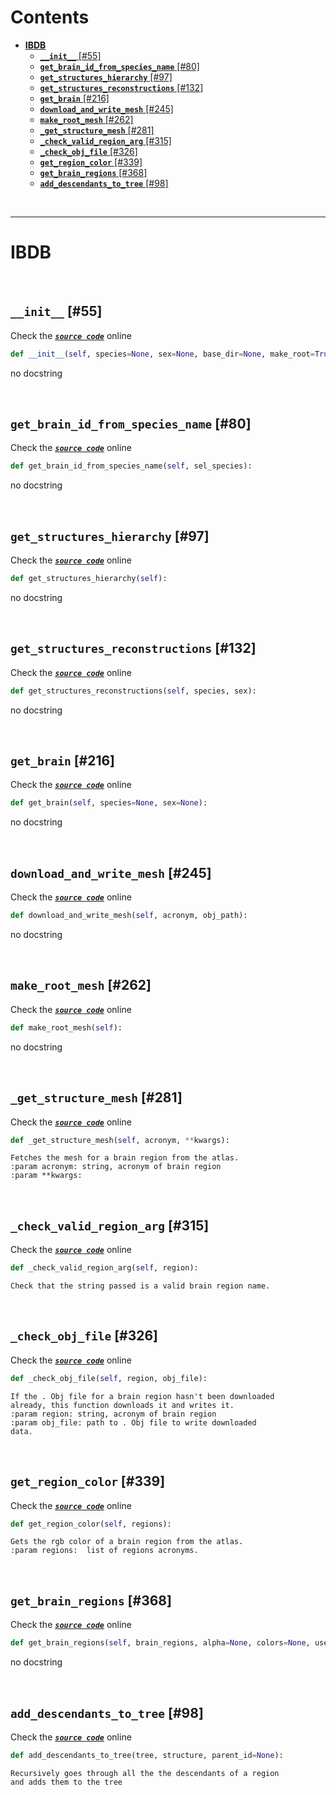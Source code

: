 



Contents
========

* [**IBDB**](#ibdb)
	* [**`__init__`** [#55]](#__init__-55)
	* [**`get_brain_id_from_species_name`** [#80]](#get_brain_id_from_species_name-80)
	* [**`get_structures_hierarchy`** [#97]](#get_structures_hierarchy-97)
	* [**`get_structures_reconstructions`** [#132]](#get_structures_reconstructions-132)
	* [**`get_brain`** [#216]](#get_brain-216)
	* [**`download_and_write_mesh`** [#245]](#download_and_write_mesh-245)
	* [**`make_root_mesh`** [#262]](#make_root_mesh-262)
	* [**`_get_structure_mesh`** [#281]](#_get_structure_mesh-281)
	* [**`_check_valid_region_arg`** [#315]](#_check_valid_region_arg-315)
	* [**`_check_obj_file`** [#326]](#_check_obj_file-326)
	* [**`get_region_color`** [#339]](#get_region_color-339)
	* [**`get_brain_regions`** [#368]](#get_brain_regions-368)
	* [**`add_descendants_to_tree`** [#98]](#add_descendants_to_tree-98)


&nbsp;

--------
# **IBDB**




&nbsp;
## **`__init__`** [#55]
  
Check the [***``source code``***](https://github.com/BrancoLab/BrainRender/tree/brainglobeintegration/blob/master/brainrender/atlases/insects_brains_db.py#L55) online

```python
def __init__(self, species=None, sex=None, base_dir=None, make_root=True, **kwargs):
```  


no docstring

&nbsp;
## **`get_brain_id_from_species_name`** [#80]
  
Check the [***``source code``***](https://github.com/BrancoLab/BrainRender/tree/brainglobeintegration/blob/master/brainrender/atlases/insects_brains_db.py#L80) online

```python
def get_brain_id_from_species_name(self, sel_species):
```  


no docstring

&nbsp;
## **`get_structures_hierarchy`** [#97]
  
Check the [***``source code``***](https://github.com/BrancoLab/BrainRender/tree/brainglobeintegration/blob/master/brainrender/atlases/insects_brains_db.py#L97) online

```python
def get_structures_hierarchy(self):
```  


no docstring

&nbsp;
## **`get_structures_reconstructions`** [#132]
  
Check the [***``source code``***](https://github.com/BrancoLab/BrainRender/tree/brainglobeintegration/blob/master/brainrender/atlases/insects_brains_db.py#L132) online

```python
def get_structures_reconstructions(self, species, sex):
```  


no docstring

&nbsp;
## **`get_brain`** [#216]
  
Check the [***``source code``***](https://github.com/BrancoLab/BrainRender/tree/brainglobeintegration/blob/master/brainrender/atlases/insects_brains_db.py#L216) online

```python
def get_brain(self, species=None, sex=None):
```  


no docstring

&nbsp;
## **`download_and_write_mesh`** [#245]
  
Check the [***``source code``***](https://github.com/BrancoLab/BrainRender/tree/brainglobeintegration/blob/master/brainrender/atlases/insects_brains_db.py#L245) online

```python
def download_and_write_mesh(self, acronym, obj_path):
```  


no docstring

&nbsp;
## **`make_root_mesh`** [#262]
  
Check the [***``source code``***](https://github.com/BrancoLab/BrainRender/tree/brainglobeintegration/blob/master/brainrender/atlases/insects_brains_db.py#L262) online

```python
def make_root_mesh(self):
```  


no docstring

&nbsp;
## **`_get_structure_mesh`** [#281]
  
Check the [***``source code``***](https://github.com/BrancoLab/BrainRender/tree/brainglobeintegration/blob/master/brainrender/atlases/insects_brains_db.py#L281) online

```python
def _get_structure_mesh(self, acronym, **kwargs):
```  


```text
Fetches the mesh for a brain region from the atlas.
:param acronym: string, acronym of brain region
:param **kwargs:
```

&nbsp;
## **`_check_valid_region_arg`** [#315]
  
Check the [***``source code``***](https://github.com/BrancoLab/BrainRender/tree/brainglobeintegration/blob/master/brainrender/atlases/insects_brains_db.py#L315) online

```python
def _check_valid_region_arg(self, region):
```  


```text
Check that the string passed is a valid brain region name.
```

&nbsp;
## **`_check_obj_file`** [#326]
  
Check the [***``source code``***](https://github.com/BrancoLab/BrainRender/tree/brainglobeintegration/blob/master/brainrender/atlases/insects_brains_db.py#L326) online

```python
def _check_obj_file(self, region, obj_file):
```  


```text
If the . Obj file for a brain region hasn't been downloaded
already, this function downloads it and writes it.
:param region: string, acronym of brain region
:param obj_file: path to . Obj file to write downloaded
data.
```

&nbsp;
## **`get_region_color`** [#339]
  
Check the [***``source code``***](https://github.com/BrancoLab/BrainRender/tree/brainglobeintegration/blob/master/brainrender/atlases/insects_brains_db.py#L339) online

```python
def get_region_color(self, regions):
```  


```text
Gets the rgb color of a brain region from the atlas.
:param regions:  list of regions acronyms.
```

&nbsp;
## **`get_brain_regions`** [#368]
  
Check the [***``source code``***](https://github.com/BrancoLab/BrainRender/tree/brainglobeintegration/blob/master/brainrender/atlases/insects_brains_db.py#L368) online

```python
def get_brain_regions(self, brain_regions, alpha=None, colors=None, use_original_color=True, **kwargs):
```  


no docstring

&nbsp;
## **`add_descendants_to_tree`** [#98]
  
Check the [***``source code``***](https://github.com/BrancoLab/BrainRender/tree/brainglobeintegration/blob/master/brainrender/atlases/insects_brains_db.py#L98) online

```python
def add_descendants_to_tree(tree, structure, parent_id=None):
```  


```text
Recursively goes through all the the descendants of a region
and adds them to the tree
```